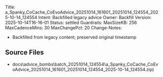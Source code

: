 Title: a_Spanky_CoCache_CoEvoAdvice_20251014_161601_20251014_124554_2025-10-14_124554
Intent: Backfilled legacy advice
Owner: Backfill
Version: 2025-10-14T16-16-01
Status: settled
Guardrails:
  MaxSizeKB: 256
  MaxCadenceMins: 30
  MaxChangePct: 20
Change-Notes:
  - Backfilled from legacy content; preserved original timestamp

## Source Files
- docs\advice_bombs\batch_20251014_124554\a_Spanky_CoCache_CoEvoAdvice_20251014_161601_20251014_124554_2025-10-14_124554.zip)
